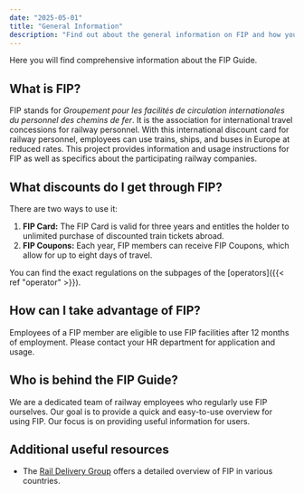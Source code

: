 ```yaml
---
date: "2025-05-01"
title: "General Information"
description: "Find out about the general information on FIP and how you can use FIP."
---
```


Here you will find comprehensive information about the FIP Guide.

## What is FIP?

FIP stands for _Groupement pour les facilités de circulation internationales du personnel des chemins de fer_. It is the association for international travel concessions for railway personnel.
With this international discount card for railway personnel, employees can use trains, ships, and buses in Europe at reduced rates.
This project provides information and usage instructions for FIP as well as specifics about the participating railway companies.

## What discounts do I get through FIP?

There are two ways to use it:
1. **FIP Card:** The FIP Card is valid for three years and entitles the holder to unlimited purchase of discounted train tickets abroad.
2. **FIP Coupons:** Each year, FIP members can receive FIP Coupons, which allow for up to eight days of travel.

You can find the exact regulations on the subpages of the [operators]({{< ref "operator" >}}).

## How can I take advantage of FIP?

Employees of a FIP member are eligible to use FIP facilities after 12 months of employment.
Please contact your HR department for application and usage.

## Who is behind the FIP Guide?

We are a dedicated team of railway employees who regularly use FIP ourselves.
Our goal is to provide a quick and easy-to-use overview for using FIP.
Our focus is on providing useful information for users.

## Additional useful resources

- The [Rail Delivery Group](https://www.raildeliverygroup.com/rst/europe-and-fip.html) offers a detailed overview of FIP in various countries.
